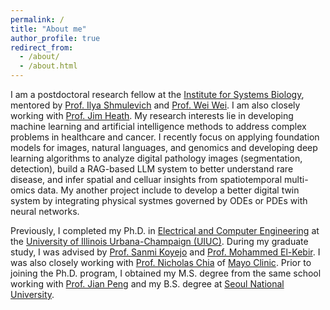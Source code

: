 ```yaml
---
permalink: /
title: "About me"
author_profile: true
redirect_from: 
  - /about/
  - /about.html
---
```


I am a postdoctoral research fellow at the [Institute for Systems Biology](https://isbscience.org/), mentored by [Prof. Ilya Shmulevich](https://shmulevich.isbscience.org/) and [Prof. Wei Wei](https://www.wei-lab.net/). I am also closely working with [Prof. Jim Heath](https://heath.isbscience.org/). My research interests lie in developing machine learning and artificial intelligence methods to address complex problems in healthcare and cancer. I recently focus on applying foundation models for images, natural languages, and genomics and developing deep learning algorithms to analyze digital pathology images (segmentation, detection), build a RAG-based LLM system to better understand rare disease, and infer spatial and celluar insights from spatiotemporal multi-omics data. My another project include to develop a better digital twin system by integrating physical systmes governed by ODEs or PDEs with neural networks.

Previously, I completed my Ph.D. in [Electrical and Computer Engineering](https://ece.illinois.edu/) at the [University of Illinois Urbana-Champaign (UIUC)](https://illinois.edu/). During my graduate study, I was advised by [Prof. Sanmi Koyejo](https://cs.stanford.edu/~sanmi/) and [Prof. Mohammed El-Kebir](https://www.el-kebir.net/). I was also closely working with [Prof. Nicholas Chia](https://www.mayo.edu/research/faculty/chia-nicholas-ph-d/bio-20087464) of [Mayo Clinic](https://www.mayo.edu). Prior to joining the Ph.D. program, I obtained my M.S. degree from the same school working with [Prof. Jian Peng](https://jianpeng.web.engr.illinois.edu/) and my B.S. degree at [Seoul National University](https://en.snu.ac.kr/).

